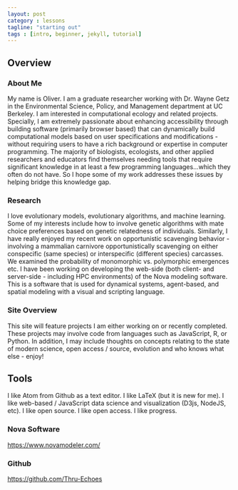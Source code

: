 ```yaml
---
layout: post
category : lessons
tagline: "starting out"
tags : [intro, beginner, jekyll, tutorial]
---
```


## Overview

### About Me

My name is Oliver. I am a graduate researcher working with Dr. Wayne Getz in the
Environmental Science, Policy, and Management department at UC Berkeley. I am
interested in computational ecology and related projects. Specially, I am extremely
passionate about enhancing accessibility through building software (primarily
browser based) that can dynamically build computational models based on user
specifications and modifications - without requiring users to have a rich background
or expertise in computer programming. The majority of biologists, ecologists, and
other applied researchers and educators find themselves needing tools that require
significant knowledge in at least a few programming languages...which they often
do not have. So I hope some of my work addresses these issues by helping bridge
this knowledge gap.

### Research

I love evolutionary models, evolutionary algorithms, and machine learning.
Some of my interests include how to involve genetic algorithms with mate choice
preferences based on genetic relatedness of individuals. Similarly, I have really
enjoyed my recent work on opportunistic scavenging behavior - involving a
mammalian carnivore opportunistically scavenging on either conspecific (same
species) or interspecific (different species) carcasses. We examined the probability
of monomorphic vs. polymorphic emergences etc. I have been working on developing
the web-side (both client- and server-side - including HPC environments) of the
Nova modeling software. This is a software that is used for dynamical systems,
agent-based, and spatial modeling with a visual and scripting language.   

### Site Overview

This site will feature projects I am either working on or recently completed.
These projects may involve code from languages such as JavaScript, R, or Python.
In addition, I may include thoughts on concepts relating to the state of modern
science, open access / source, evolution and who knows what else - enjoy!

## Tools

I like Atom from Github as a text editor. I like LaTeX (but it is new for me). I
like web-based / JavaScript data science and visualization (D3js, NodeJS, etc).
I like open source. I like open access. I like progress.

### Nova Software

https://www.novamodeler.com/

### Github

https://github.com/Thru-Echoes
